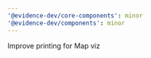 ```yaml
---
'@evidence-dev/core-components': minor
'@evidence-dev/components': minor
---
```


Improve printing for Map viz
